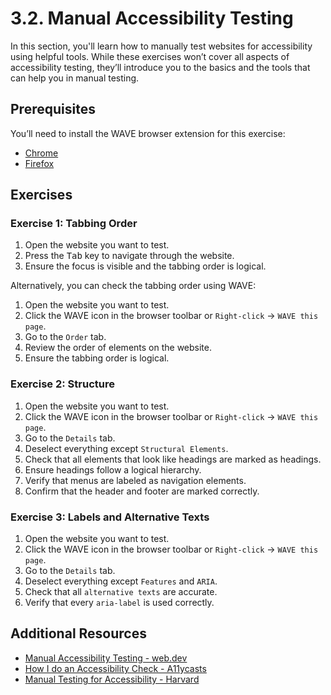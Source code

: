 # 3.2. Manual Accessibility Testing

In this section, you'll learn how to manually test websites for accessibility using helpful tools. While these exercises won’t cover all aspects of accessibility testing, they’ll introduce you to the basics and the tools that can help you in manual testing.

## Prerequisites

You’ll need to install the WAVE browser extension for this exercise:

- [Chrome](https://chrome.google.com/webstore/detail/wave-evaluation-tool/jbbplnpkjmmeebjpijfedlgcdilocofh)
- [Firefox](https://addons.mozilla.org/en-US/firefox/addon/wave-accessibility-tool/)

## Exercises

### Exercise 1: Tabbing Order

1. Open the website you want to test.
2. Press the <kbd>Tab</kbd> key to navigate through the website.
3. Ensure the focus is visible and the tabbing order is logical.

Alternatively, you can check the tabbing order using WAVE:

1. Open the website you want to test.
2. Click the WAVE icon in the browser toolbar or `Right-click` -> `WAVE this page`.
3. Go to the `Order` tab.
4. Review the order of elements on the website.
5. Ensure the tabbing order is logical.

### Exercise 2: Structure

1. Open the website you want to test.
2. Click the WAVE icon in the browser toolbar or `Right-click` -> `WAVE this page`.
3. Go to the `Details` tab.
4. Deselect everything except `Structural Elements`.
5. Check that all elements that look like headings are marked as headings.
6. Ensure headings follow a logical hierarchy.
7. Verify that menus are labeled as navigation elements.
8. Confirm that the header and footer are marked correctly.

### Exercise 3: Labels and Alternative Texts

1. Open the website you want to test.
2. Click the WAVE icon in the browser toolbar or `Right-click` -> `WAVE this page`.
3. Go to the `Details` tab.
4. Deselect everything except `Features` and `ARIA`.
5. Check that all `alternative texts` are accurate.
6. Verify that every `aria-label` is used correctly.

## Additional Resources

- [Manual Accessibility Testing - web.dev](https://web.dev/learn/accessibility/test-manual)
- [How I do an Accessibility Check - A11ycasts](https://www.youtube.com/watch?v=cOmehxAU_4s&list=PLNYkxOF6rcICWx0C9LVWWVqvHlYJyqw7g&index=11)
- [Manual Testing for Accessibility - Harvard](https://accessibility.huit.harvard.edu/manual-testing-accessibility)
